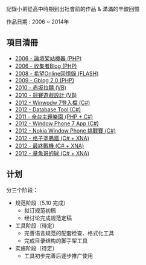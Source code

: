 記錄小弟從高中時期到出社會前的作品 & 滿滿的辛酸回憶

作品日期 : 2006 ~ 2014年

## 項目清冊

* [2006 - 論壇架站機器 (PHP)](./Project/Flash_http/)
* [2006 - 收集者Blog (PHP)](./Project/Blog/)
* [2008 - 希望Online回憶錄 (FLASH)](./Project/Flash/)
* [2009 - Gblog 2.0 (PHP)](./Project/Gblog/)
* [2010 - 赤坂拉麵 (VB)](./Project/noodles/)
* [2010 - 競賽遊戲設計 (VB)](./Project/CarGame/)
* [2012 - Winwodw 7登入檔 (C#)](./Project/WinwodwRegiter/)
* [2012 - Database Tool (C#)](./Project/DatabaseTool/)
* [2011 - 全台主題樂園 (PHP + C#)](./Project/Flash_http/)
* [2012 - Window Phone 7 App (C#)](./Project/WindowPhone7app/)
* [2012 - Nokia Window Phone 挑戰賽 (C#)](./Project/NokiaWindowPhone/)
* [2012 - 格子塗鴉牆 (C# + XNA)](./Project/Flash_http/)
* [2012 - 最終戰機 (C# + XNA)](./Project/Flash_http/)
* [2012 - 章魚哥的球 (C# + XNA)](./Project/bobo/)

## 计划

分三个阶段：

* 规范阶段（5.10 完成）
    * 拟订规范初稿
    * 经讨论完成规范定稿
* 工具阶段（待定）
    * 完善语言规范的配套检查、格式化工具
    * 完成目录结构的脚手架工具
* 实施阶段（待定）
    * 工具初步完善后逐步推广使用

